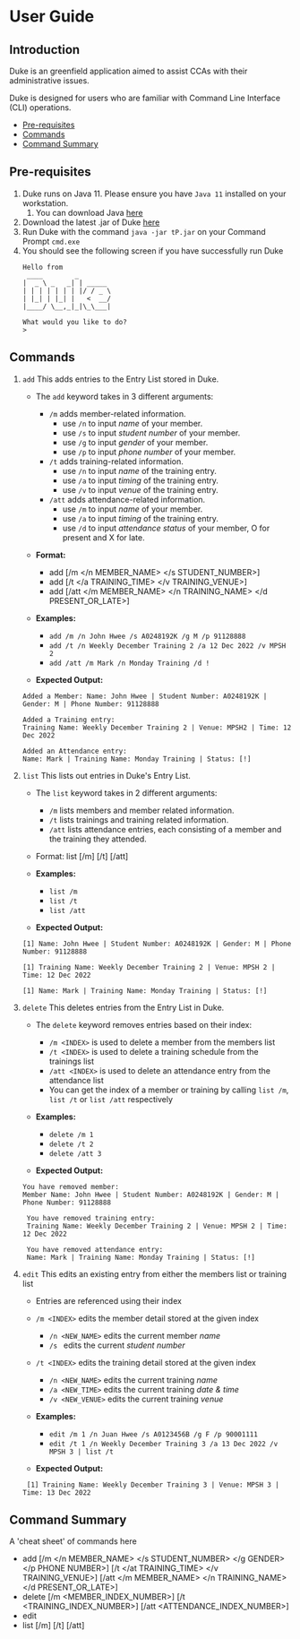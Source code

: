 # User Guide

## Introduction

Duke is an greenfield application aimed to assist CCAs with their administrative issues.

Duke is designed for users who are familiar with Command Line Interface (CLI) operations.

- [Pre-requisites](#pre-requisites)
- [Commands](#commands)
- [Command Summary](#command-summary)

## Pre-requisites
1. Duke runs on Java 11. Please ensure you have `Java 11` installed on your workstation.
   1. You can download Java [here](https://java.com/en/download/) 
2. Download the latest .jar of Duke [here](https://github.com/AY2122S1-CS2113T-F12-4/tp/releases)
3. Run Duke with the command `java -jar tP.jar` on your Command Prompt `cmd.exe`
4. You should see the following screen if you have successfully run Duke
   ```
   Hello from
    ____        _        
   |  _ \ _   _| | _____ 
   | | | | | | | |/ / _ \
   | |_| | |_| |   <  __/
   |____/ \__,_|_|\_\___|

   What would you like to do?
   >
   ```

## Commands 

1. `add` This adds entries to the Entry List stored in Duke.
    * The `add` keyword takes in 3 different arguments:
      * `/m` adds member-related information.
        * use `/n` to input _name_ of your member. 
        * use `/s` to input _student number_ of your member.
        * use `/g` to input _gender_ of your member.
        * use `/p` to input _phone number_ of your member.
      * `/t` adds training-related information.
        * use `/n` to input _name_ of the training entry.
        * use `/a` to input _timing_ of the training entry.
        * use `/v` to input _venue_ of the training entry.
      * `/att` adds attendance-related information.
        * use `/m` to input _name_ of your member.
        * use `/a` to input _timing_ of the training entry.
        * use `/d` to input _attendance status_ of your member, O for present and X for late.
    * **Format:**
      * add [/m </n MEMBER_NAME> </s STUDENT_NUMBER>]
      * add [/t </a TRAINING_TIME> </v TRAINING_VENUE>]
      * add [/att </m MEMBER_NAME>  </n TRAINING_NAME> </d PRESENT_OR_LATE>]
    * **Examples:**
      - `add /m /n John Hwee /s A0248192K /g M /p 91128888`
      - `add /t /n Weekly December Training 2 /a 12 Dec 2022 /v MPSH 2`
      - `add /att /m Mark /n Monday Training /d !`
      
    * **Expected Output:**
   ```
   Added a Member: Name: John Hwee | Student Number: A0248192K | Gender: M | Phone Number: 91128888   
   
   Added a Training entry:
   Training Name: Weekly December Training 2 | Venue: MPSH2 | Time: 12 Dec 2022
   
   Added an Attendance entry:
   Name: Mark | Training Name: Monday Training | Status: [!]
   ```

2. `list` This lists out entries in Duke's Entry List.
   * The `list` keyword takes in 2 different arguments:
      * `/m` lists members and member related information.
      * `/t` lists trainings and training related information.
      * `/att` lists attendance entries, each consisting of a member and the training they attended.
   * Format: list [/m] [/t] [/att]
   * **Examples:**
      - `list /m`
      - `list /t`
      - `list /att`
   
   * **Expected Output:**
   ```
   [1] Name: John Hwee | Student Number: A0248192K | Gender: M | Phone Number: 91128888   
    ```
    ```
   [1] Training Name: Weekly December Training 2 | Venue: MPSH 2 | Time: 12 Dec 2022
    ```
    ```
   [1] Name: Mark | Training Name: Monday Training | Status: [!]
    ```

3. `delete` This deletes entries from the Entry List in Duke.
    * The `delete` keyword removes entries based on their index:
      * `/m <INDEX>` is used to delete a member from the members list 
      * `/t <INDEX>` is used to delete a training schedule from the trainings list
      * `/att <INDEX>` is used to delete an attendance entry from the attendance list
      * You can get the index of a member or training by calling `list /m`, `list /t` or `list /att` respectively
    * **Examples:**
      - `delete /m 1`
      - `delete /t 2`
      - `delete /att 3`
    
    * **Expected Output:**
    ```
    You have removed member:
    Member Name: John Hwee | Student Number: A0248192K | Gender: M | Phone Number: 91128888
   ```
   ```
    You have removed training entry:
    Training Name: Weekly December Training 2 | Venue: MPSH 2 | Time: 12 Dec 2022
   ```
   ```
    You have removed attendance entry:
    Name: Mark | Training Name: Monday Training | Status: [!]
   ```
4. `edit` This edits an existing entry from either the members list or training list
    * Entries are referenced using their index
    * `/m <INDEX>` edits the member detail stored at the given index
      * `/n <NEW_NAME>` edits the current member _name_
      * `/s ` edits the current _student number_
    * `/t <INDEX>` edits the training detail stored at the given index
      * `/n <NEW_NAME>` edits the current training _name_
      * `/a <NEW_TIME>` edits the current training _date & time_
      * `/v <NEW_VENUE>` edits the current training _venue_
      
    * **Examples:**
      - `edit /m 1 /n Juan Hwee /s A0123456B /g F /p 90001111`
      - `edit /t 1 /n Weekly December Training 3 /a 13 Dec 2022 /v MPSH 3 | list /t`
    
    * **Expected Output:**
   ```
    [1] Training Name: Weekly December Training 3 | Venue: MPSH 3 | Time: 13 Dec 2022
   ```


## Command Summary

A 'cheat sheet' of commands here

* add [/m </n MEMBER_NAME> </s STUDENT_NUMBER> </g GENDER> </p PHONE NUMBER>] [/t </at TRAINING_TIME> </v TRAINING_VENUE>] [/att </m MEMBER_NAME> </n TRAINING_NAME> </d PRESENT_OR_LATE>]
* delete [/m <MEMBER_INDEX_NUMBER>] [/t <TRAINING_INDEX_NUMBER>] [/att <ATTENDANCE_INDEX_NUMBER>]
* edit
* list [/m] [/t] [/att]
